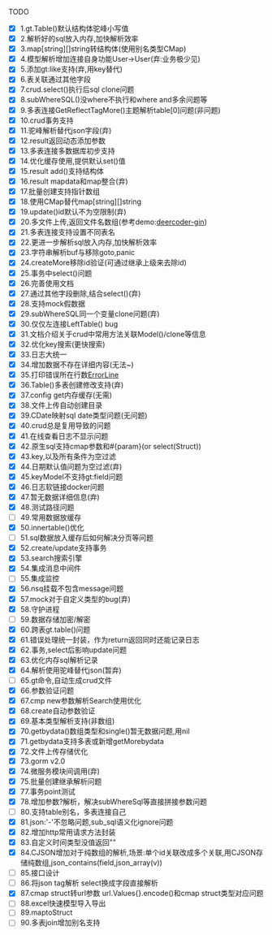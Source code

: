 TODO  
- [x] 1.gt.Table()默认结构体驼峰小写值  
- [x] 2.解析好的sql放入内存,加快解析效率  
- [x] 3.map[string][]string转结构体(使用别名类型CMap)  
- [x] 4.模型解析增加连接自身功能User->User(弃:业务极少见)  
- [x] 5.添加gt:like支持(弃,用key替代)  
- [x] 6.表关联通过其他字段  
- [x] 7.crud.select()执行后sql clone问题  
- [x] 8.subWhereSQL()没where不执行和where and多余问题等  
- [x] 9.多表连接GetReflectTagMore()主题解析table[0]问题(非问题)  
- [x] 10.crud事务支持  
- [x] 11.驼峰解析替代json字段(弃)  
- [x] 12.result返回动态添加参数  
- [x] 13.多表连接多数据库初步支持  
- [x] 14.优化缓存使用,提供默认set()值  
- [x] 15.result add()支持结构体  
- [x] 16.result mapdata和map整合(弃)  
- [x] 17.批量创建支持指针数组  
- [x] 18.使用CMap替代map[string][]string  
- [x] 19.update()id默认不为空限制(弃)  
- [x] 20.多文件上传,返回文件名数组(参考demo:[deercoder-gin](https://github.com/dreamlu/deercoder-gin))  
- [x] 21.多表连接支持设置不同表名  
- [x] 22.更进一步解析sql放入内存,加快解析效率  
- [x] 23.字符串解析buf与移除goto,panic  
- [x] 24.createMore移除id验证(可通过继承上级来去除id)  
- [x] 25.事务中select()问题  
- [x] 26.完善使用文档  
- [x] 27.通过其他字段删除,结合select()(弃)  
- [x] 28.支持mock假数据  
- [x] 29.subWhereSQL同一个变量clone问题(弃)  
- [x] 30.仅仅左连接LeftTable() bug  
- [x] 31.文档介绍关于crud中常用方法关联Model()/clone等信息  
- [x] 32.优化key搜索(更快搜索)  
- [x] 33.日志大统一  
- [x] 34.增加数据不存在详细内容(无法~)  
- [x] 35.打印错误所在行数[ErrorLine](log.go)  
- [x] 36.Table()多表创建修改支持(弃)  
- [x] 37.config get内存缓存(无需)  
- [x] 38.文件上传自动创建目录  
- [x] 39.CDate映射sql date类型问题(无问题)  
- [x] 40.crud总是复用导致的问题 
- [x] 41.在线查看日志不显示问题  
- [x] 42.原生sql支持cmap参数和#{param}(or select(Struct))  
- [x] 43.key,以及所有条件为空过滤    
- [x] 44.日期默认值问题为空过滤(弃)  
- [x] 45.keyModel不支持gt:field问题  
- [x] 46.日志软链接docker问题  
- [x] 47.暂无数据详细信息(弃)  
- [x] 48.测试路径问题  
- [ ] 49.常用数据放缓存  
- [x] 50.innertable()优化  
- [ ] 51.sql数据放入缓存后如何解决分页等问题  
- [x] 52.create/update支持事务   
- [x] 53.search搜索引擎  
- [x] 54.集成消息中间件  
- [ ] 55.集成监控  
- [x] 56.nsq挂载不包含message问题  
- [x] 57.mock对于自定义类型的bug(弃)  
- [x] 58.守护进程  
- [ ] 59.数据存储加密/解密  
- [x] 60.跨表gt.table()问题  
- [x] 61.错误处理统一封装，作为return返回同时还能记录日志  
- [x] 62.事务,select后影响update问题  
- [x] 63.优化内存sql解析记录  
- [x] 64.解析使用驼峰替代json(暂弃)  
- [ ] 65.gt命令,自动生成crud文件  
- [x] 66.参数验证问题  
- [x] 67.cmp new参数解析Search使用优化  
- [x] 68.create自动参数验证  
- [x] 69.基本类型解析支持(非数组)  
- [x] 70.getbydata()数组类型和single()暂无数据问题,用nil  
- [x] 71.getbydata支持多表或新增getMorebydata  
- [x] 72.文件上传存储优化  
- [x] 73.gorm v2.0  
- [x] 74.微服务模块间调用(弃)  
- [x] 75.批量创建继承解析问题  
- [x] 77.事务point测试  
- [x] 78.增加参数?解析，解决subWhereSql等直接拼接参数问题  
- [ ] 80.支持table别名，多表连接自己  
- [x] 81.json:'-'不忽略问题,sub_sql语义化ignore问题  
- [x] 82.增加http常用请求方法封装  
- [x] 83.自定义时间类型没值返回""  
- [x] 84.CJSON增加对于纯数组的解析,场景:单个id关联改成多个关联,用CJSON存储纯数组,json_contains(field,json_array(v))  
- [ ] 85.接口设计  
- [ ] 86.将json tag解析 select换成字段直接解析  
- [x] 87.cmap struct转url参数 url.Values{}.encode()和cmap struct类型对应问题  
- [ ] 88.excel快速模型导入导出  
- [ ] 89.maptoStruct  
- [ ] 90.多表join增加别名支持  